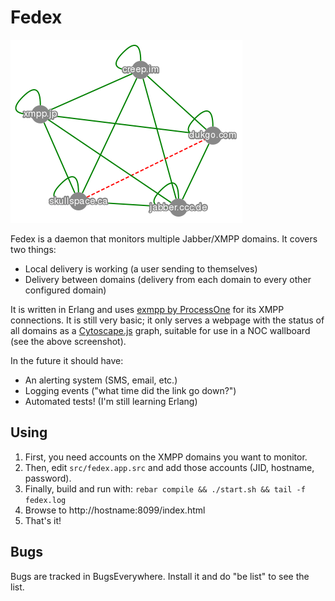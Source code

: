 Fedex
=====

![Screenshot of Fedex in the browser](/screenshot.png?raw=true "Screenshot")

Fedex is a daemon that monitors multiple Jabber/XMPP domains. It covers two things:
 * Local delivery is working (a user sending to themselves)
 * Delivery between domains (delivery from each domain to every other configured domain)

It is written in Erlang and uses [exmpp by ProcessOne][exmpp] for its XMPP
connections.  It is still very basic; it only serves a webpage with the status
of all domains as a [Cytoscape.js][cyto] graph, suitable for use in a NOC
wallboard (see the above screenshot).

In the future it should have:
 * An alerting system (SMS, email, etc.)
 * Logging events ("what time did the link go down?")
 * Automated tests! (I'm still learning Erlang)

Using
-----

1. First, you need accounts on the XMPP domains you want to monitor.
1. Then, edit `src/fedex.app.src` and add those accounts (JID, hostname, password).
1. Finally, build and run with: `rebar compile && ./start.sh && tail -f fedex.log`
1. Browse to http://hostname:8099/index.html
1. That's it!

Bugs
----

Bugs are tracked in BugsEverywhere. Install it and do "be list" to see the list.

[exmpp]: https://github.com/processone/exmpp
[cyto]: http://js.cytoscape.org/

